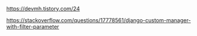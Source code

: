 
https://devmh.tistory.com/24

https://stackoverflow.com/questions/17778561/django-custom-manager-with-filter-parameter
